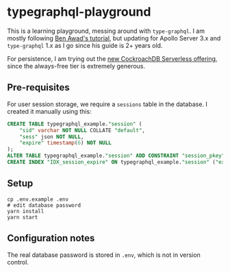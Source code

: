 # typegraphql-playground

This is a learning playground, messing around with `type-graphql`. I am mostly following [Ben Awad's tutorial](https://www.youtube.com/playlist?list=PLN3n1USn4xlma1bBu3Tloe4NyYn9Ko8Gs), but updating for Apollo Server 3.x and `type-graphql` 1.x as I go since his guide is 2+ years old.

For persistence, I am trying out the [new CockroachDB Serverless offering](https://www.cockroachlabs.com/blog/how-we-built-cockroachdb-serverless/), since the always-free tier is extremely generous.

## Pre-requisites

For user session storage, we require a `sessions` table in the database. I created it manually using this:

```sql
CREATE TABLE typegraphql_example."session" (
    "sid" varchar NOT NULL COLLATE "default",
    "sess" json NOT NULL,
    "expire" timestamp(6) NOT NULL
);
ALTER TABLE typegraphql_example."session" ADD CONSTRAINT "session_pkey" PRIMARY KEY ("sid");
CREATE INDEX "IDX_session_expire" ON typegraphql_example."session" ("expire");
```

## Setup

```
cp .env.example .env
# edit database password
yarn install
yarn start
```

## Configuration notes

The real database password is stored in `.env`, which is not in version control.
